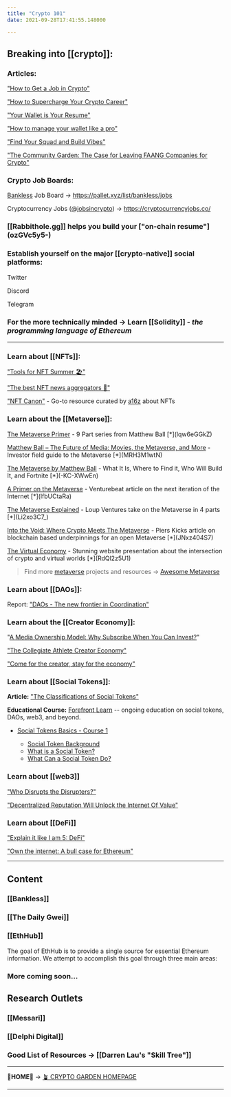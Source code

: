 ```yaml
---
title: "Crypto 101"
date: 2021-09-28T17:41:55.148000

---
```


## Breaking into [[crypto]]:

### Articles:

<span class="roam-page">["How to Get a Job in Crypto"](https://github.com/mattaverse/ivy-write-garden-ARCHIVE/docs/how-to-get-a-job-in-crypto)</span>

["How to Supercharge Your Crypto Career"](https://messari.io/article/how-to-supercharge-your-crypto-career) 

["Your Wallet is Your Resume"](https://newsletter.banklesshq.com/p/your-wallet-is-your-resume)

["How to manage your wallet like a pro"](https://newsletter.banklesshq.com/p/how-to-manage-your-wallet-like-a) 

["Find Your Squad and Build Vibes"](https://bankless.substack.com/p/find-your-squad-and-build-vibes) 

["The Community Garden: The Case for Leaving FAANG Companies for Crypto"](https://www.paradigm.xyz/2021/09/the-community-garden-the-case-for-leaving-faang-companies-for-crypto/)

### Crypto Job Boards:

<span class="roam-page">[Bankless](https://github.com/mattaverse/ivy-write-garden-ARCHIVE/docs/bankless)</span> Job Board →  https://pallet.xyz/list/bankless/jobs

Cryptocurrency Jobs ([@jobsincrypto](https://twitter.com/jobsincrypto)) → https://cryptocurrencyjobs.co/

### [[Rabbithole.gg]] helps you build your ["on-chain resume"]<span class="roam-blockref-missing">(ozGVc5y5-</span>)

### Establish yourself on the major [[crypto-native]] social platforms:

Twitter

Discord

Telegram

### **For the more technically minded →** Learn [[Solidity]] _- the programming language of Ethereum_

---

### Learn about [[NFTs]]:

["Tools for NFT Summer 🏖️"](https://metaversal.banklesshq.com/p/tools-for-nft-summer-)

["The best NFT news aggregators 📰"](https://metaversal.banklesshq.com/p/the-best-nft-news-aggregators-)

["NFT Canon"](https://a16z.com/2021/04/02/nfts-readings-resources/) - Go-to resource curated by <span class="roam-page">[a16z](https://github.com/mattaverse/ivy-write-garden-ARCHIVE/docs/a16z)</span> about NFTs

### Learn about the [[Metaverse]]:

[The Metaverse Primer](https://www.matthewball.vc/the-metaverse-primer) - 9 Part series from Matthew Ball  [*]<span class="roam-blockref-missing">(lqw6eGGkZ</span>)

[Matthew Ball – The Future of Media: Movies, the Metaverse, and More](https://www.joincolossus.com/episodes/69430337/ball-the-future-of-media-movies-the-metaverse-and-more?tab=shownotes) - Investor field guide to the Metaverse [*]<span class="roam-blockref-missing">(MRH3M1wtN</span>)

[The Metaverse by Matthew Ball](https://www.matthewball.vc/all/themetaverse) - What It Is, Where to Find it, Who Will Build It, and Fortnite [*]<span class="roam-blockref-missing">(-KC-XWwEn</span>)

[A Primer on the Metaverse](https://venturebeat.com/2017/04/09/a-primer-on-the-metaverse-the-next-iteration-of-the-internet/) - Venturebeat article on the next iteration of the Internet [*]<span class="roam-blockref-missing">(lfbUCtaRa</span>)

[The Metaverse Explained](https://loupventures.com/the-metaverse-explained-part-1-an-inside-look/) - Loup Ventures take on the Metaverse in 4 parts [*]<span class="roam-blockref-missing">(Li2xo3C7_</span>)

[Into the Void: Where Crypto Meets The Metaverse](https://twitter.com/pierskicks/status/1353420599368978432) - Piers Kicks article on blockchain based underpinnings for an open Metaverse [*]<span class="roam-blockref-missing">(JNxz404S7</span>)

[The Virtual Economy](https://atelier.net/virtual-economy/) - Stunning website presentation about the intersection of crypto and virtual worlds [*]<span class="roam-blockref-missing">(RdQl2z5U1</span>)

> Find more <span class="roam-page">[metaverse](https://github.com/mattaverse/ivy-write-garden-ARCHIVE/docs/metaverse)</span> projects and resources → <span class="roam-page">[Awesome Metaverse](https://github.com/mattaverse/ivy-write-garden-ARCHIVE/docs/awesome-metaverse)</span>

### Learn about [[DAOs]]:

Report: <span class="roam-page">["DAOs - The new frontier in Coordination"](https://github.com/mattaverse/ivy-write-garden-ARCHIVE/docs/daos-the-new-frontier-in-coordination)</span>

### Learn about the [[Creator Economy]]:

"[A Media Ownership Model: Why Subscribe When You Can Invest?](https://darkstar.mirror.xyz/8p0qPpLDPNkV6Bb4ObfSCdR2PKAN0Gz9tWTnGq7ikRY)"

["The Collegiate Athlete Creator Economy"](https://messari.io/article/the-collegiate-athlete-creator-economy) 

["Come for the creator, stay for the economy"](https://p.mirror.xyz/1EpvJwUpx_KlRcHOKLNqADEkwHL_Z1ZYKobF2uLwgBg)

### Learn about [[Social Tokens]]: 

**Article:** ["The Classifications of Social Tokens"](https://messari.io/article/the-classifications-of-social-tokens)

**Educational Course:** <span class="roam-page">[Forefront Learn](https://github.com/mattaverse/ivy-write-garden-ARCHIVE/docs/forefront-learn)</span> -- ongoing education on social tokens, DAOs, web3, and beyond.

* <span class="roam-blockref">[Social Tokens Basics - Course 1](https://forefront.market/learn/social-tokens-basics/course-1)</span>

  - <span class="roam-blockref">[Social Token Background](https://forefront.market/learn/social-tokens-basics/course-1/social-token-background)</span>
  - <span class="roam-blockref">[What is a Social Token?](https://forefront.market/learn/social-tokens-basics/course-1/what-is-a-social-token)</span>
  - <span class="roam-blockref">[What Can a Social Token Do?](https://forefront.market/learn/social-tokens-basics/course-1/what-can-a-social-token-do)</span>

### Learn about [[web3]]

["Who Disrupts the Disrupters?"](https://www.notboring.co/p/who-disrupts-the-disrupters)

["Decentralized Reputation Will Unlock the Internet Of Value"](https://thedefiant.substack.com/p/-decentralized-reputation-is-about?)

### Learn about [[DeFi]]

["Explain it like I am 5: DeFi"](https://messari.io/article/explain-it-like-i-am-5-defi)

<span class="roam-page">["Own the internet: A bull case for Ethereum"](https://github.com/mattaverse/ivy-write-garden-ARCHIVE/docs/own-the-internet-a-bull-case-for-ethereum)</span>

---

## Content

### [[Bankless]]

### [[The Daily Gwei]]

### [[EthHub]]

The goal of EthHub is to provide a single source for essential Ethereum information. We attempt to accomplish this goal through three main areas:

### More coming soon...

## Research Outlets

### [[Messari]]

### [[Delphi Digital]]

### Good List of Resources → [[Darren Lau's "Skill Tree"]]

---

**🏡HOME🏡** → <span class="roam-page">[🪴 CRYPTO GARDEN HOMEPAGE](https://github.com/mattaverse/ivy-write-garden-ARCHIVE/docs/crypto-garden-homepage)</span>

---

